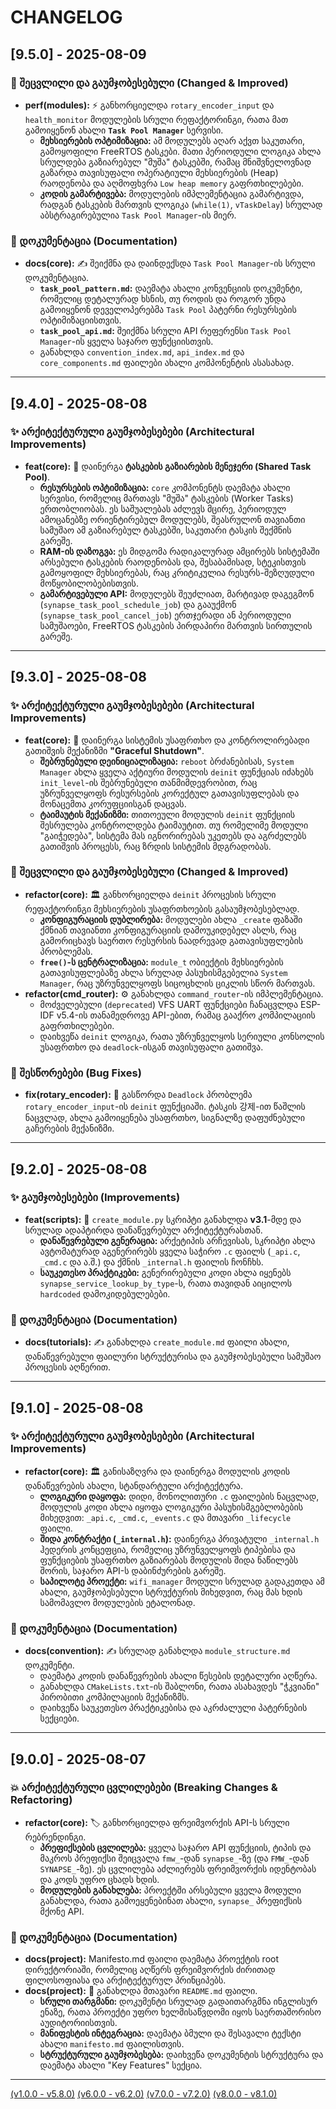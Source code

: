 # CHANGELOG

## [9.5.0] - 2025-08-09

### 🔄 შეცვლილი და გაუმჯობესებული (Changed & Improved)

- **perf(modules):** ⚡️ განხორციელდა `rotary_encoder_input` და `health_monitor` მოდულების სრული რეფაქტორინგი, რათა მათ გამოიყენონ ახალი **`Task Pool Manager`** სერვისი.
  - **მეხსიერების ოპტიმიზაცია:** ამ მოდულებს აღარ აქვთ საკუთარი, გამოყოფილი FreeRTOS ტასკები. მათი პერიოდული ლოგიკა ახლა სრულდება გაზიარებულ "მუშა" ტასკებში, რამაც მნიშვნელოვნად გაზარდა თავისუფალი ოპერატიული მეხსიერების (Heap) რაოდენობა და აღმოფხვრა `Low heap memory` გაფრთხილებები.
  - **კოდის გამარტივება:** მოდულების იმპლემენტაცია გამარტივდა, რადგან ტასკების მართვის ლოგიკა (`while(1)`, `vTaskDelay`) სრულად აბსტრაგირებულია `Task Pool Manager`-ის მიერ.

### 📄 დოკუმენტაცია (Documentation)

- **docs(core):** ✍️ შეიქმნა და დაინდექსდა `Task Pool Manager`-ის სრული დოკუმენტაცია.
  - **`task_pool_pattern.md`:** დაემატა ახალი კონვენციის დოკუმენტი, რომელიც დეტალურად ხსნის, თუ როდის და როგორ უნდა გამოიყენონ დეველოპერებმა `Task Pool` პატერნი რესურსების ოპტიმიზაციისთვის.
  - **`task_pool_api.md`:** შეიქმნა სრული API რეფერენსი `Task Pool Manager`-ის ყველა საჯარო ფუნქციისთვის.
  - განახლდა `convention_index.md`, `api_index.md` და `core_components.md` ფაილები ახალი კომპონენტის ასასახად.

---

## [9.4.0] - 2025-08-08

### ✨ არქიტექტურული გაუმჯობესებები (Architectural Improvements)

- **feat(core):** 🚀 დაინერგა **ტასკების გაზიარების მენეჯერი (Shared Task Pool)**.
  - **რესურსების ოპტიმიზაცია:** `core` კომპონენტს დაემატა ახალი სერვისი, რომელიც მართავს "მუშა" ტასკების (Worker Tasks) ერთობლიობას. ეს საშუალებას აძლევს მცირე, პერიოდულ ამოცანებზე ორიენტირებულ მოდულებს, შეასრულონ თავიანთი სამუშაო ამ გაზიარებულ ტასკებში, საკუთარი ტასკის შექმნის გარეშე.
  - **RAM-ის დაზოგვა:** ეს მიდგომა რადიკალურად ამცირებს სისტემაში არსებული ტასკების რაოდენობას და, შესაბამისად, სტეკისთვის გამოყოფილ მეხსიერებას, რაც კრიტიკულია რესურს-შეზღუდული მოწყობილობებისთვის.
  - **გამარტივებული API:** მოდულებს შეუძლიათ, მარტივად დაგეგმონ (`synapse_task_pool_schedule_job`) და გააუქმონ (`synapse_task_pool_cancel_job`) ერთჯერადი ან პერიოდული სამუშაოები, FreeRTOS ტასკების პირდაპირი მართვის სირთულის გარეშე.

---

## [9.3.0] - 2025-08-08

### ✨ არქიტექტურული გაუმჯობესებები (Architectural Improvements)

- **feat(core):** 🚀 დაინერგა სისტემის უსაფრთხო და კონტროლირებადი გათიშვის მექანიზმი **"Graceful Shutdown"**.
  - **შებრუნებული დეინიციალიზაცია:** `reboot` ბრძანებისას, `System Manager` ახლა ყველა აქტიური მოდულის `deinit` ფუნქციას იძახებს `init_level`-ის შებრუნებული თანმიმდევრობით, რაც უზრუნველყოფს რესურსების კორექტულ გათავისუფლებას და მონაცემთა კორუფციისგან დაცვას.
  - **ტაიმაუტის მექანიზმი:** თითოეული მოდულის `deinit` ფუნქციის შესრულება კონტროლდება ტაიმაუტით. თუ რომელიმე მოდული "გაიჭედება", სისტემა მას იგნორირებას უკეთებს და აგრძელებს გათიშვის პროცესს, რაც ზრდის სისტემის მდგრადობას.

### 🔄 შეცვლილი და გაუმჯობესებული (Changed & Improved)

- **refactor(core):** 🏛️ განხორციელდა `deinit` პროცესის სრული რეფაქტორინგი მეხსიერების უსაფრთხოების გასაუმჯობესებლად.
  - **კონფიგურაციის დუბლირება:** მოდულები ახლა `_create` ფაზაში ქმნიან თავიანთი კონფიგურაციის დამოუკიდებელ ასლს, რაც გამორიცხავს საერთო რესურსის ნაადრევად გათავისუფლების პრობლემას.
  - **`free()`-ს ცენტრალიზაცია:** `module_t` ობიექტის მეხსიერების გათავისუფლებაზე ახლა სრულად პასუხისმგებელია `System Manager`, რაც უზრუნველყოფს სიცოცხლის ციკლის სწორ მართვას.
- **refactor(cmd_router):** ⚙️ განახლდა `command_router`-ის იმპლემენტაცია.
  - მოძველებული (`deprecated`) VFS UART ფუნქციები ჩანაცვლდა ESP-IDF v5.4-ის თანამედროვე API-ებით, რამაც გააქრო კომპილაციის გაფრთხილებები.
  - დაიხვეწა `deinit` ლოგიკა, რათა უზრუნველყოს სერიული კონსოლის უსაფრთხო და `deadlock`-ისგან თავისუფალი გათიშვა.

### 🐛 შესწორებები (Bug Fixes)

- **fix(rotary_encoder):** 🐞 გასწორდა `Deadlock` პრობლემა `rotary_encoder_input`-ის `deinit` ფუნქციაში. ტასკის 강제-ით წაშლის ნაცვლად, ახლა გამოიყენება უსაფრთხო, სიგნალზე დაფუძნებული გაჩერების მექანიზმი.

---

## [9.2.0] - 2025-08-08

### ✨ გაუმჯობესებები (Improvements)

- **feat(scripts):** 🚀 `create_module.py` სკრიპტი განახლდა **v3.1**-მდე და სრულად ადაპტირდა დანაწევრებულ არქიტექტურასთან.
  - **დანაწევრებული გენერაცია:** არქეტიპის არჩევისას, სკრიპტი ახლა ავტომატურად აგენერირებს ყველა საჭირო `.c` ფაილს (`_api.c`, `_cmd.c` და ა.შ.) და ქმნის `_internal.h` ფაილის ჩონჩხს.
  - **საუკეთესო პრაქტიკები:** გენერირებული კოდი ახლა იყენებს `synapse_service_lookup_by_type`-ს, რათა თავიდან აიცილოს `hardcoded` დამოკიდებულებები.

### 📄 დოკუმენტაცია (Documentation)

- **docs(tutorials):** ✍️ განახლდა `create_module.md` ფაილი ახალი, დანაწევრებული ფაილური სტრუქტურისა და გაუმჯობესებული სამუშაო პროცესის აღწერით.

---

## [9.1.0] - 2025-08-08

### ✨ არქიტექტურული გაუმჯობესებები (Architectural Improvements)

- **refactor(core):** 🏛️ განისაზღვრა და დაინერგა მოდულის კოდის დანაწევრების ახალი, სტანდარტული არქიტექტურა.
  - **ლოგიკური დაყოფა:** დიდი, მონოლითური `.c` ფაილების ნაცვლად, მოდულის კოდი ახლა იყოფა ლოგიკური პასუხისმგებლობების მიხედვით: `_api.c`, `_cmd.c`, `_events.c` და მთავარი `_lifecycle` ფაილი.
  - **შიდა კონტრაქტი (`_internal.h`):** დაინერგა პრივატული `_internal.h` ჰედერის კონცეფცია, რომელიც უზრუნველყოფს ტიპებისა და ფუნქციების უსაფრთხო გაზიარებას მოდულის შიდა ნაწილებს შორის, საჯარო API-ს დაბინძურების გარეშე.
  - **საპილოტე პროექტი:** `wifi_manager` მოდული სრულად გადაკეთდა ამ ახალი, გაუმჯობესებული სტრუქტურის მიხედვით, რაც მას ხდის სამომავლო მოდულების ეტალონად.

### 📄 დოკუმენტაცია (Documentation)

- **docs(convention):** ✍️ სრულად განახლდა `module_structure.md` დოკუმენტი.
  - დაემატა კოდის დანაწევრების ახალი წესების დეტალური აღწერა.
  - განახლდა `CMakeLists.txt`-ის შაბლონი, რათა ასახავდეს "ჭკვიანი" პირობითი კომპილაციის მექანიზმს.
  - დაიხვეწა საუკეთესო პრაქტიკებისა და აკრძალული პატერნების სექციები.

---

## [9.0.0] - 2025-08-07

### 💥 არქიტექტურული ცვლილებები (Breaking Changes & Refactoring)

- **refactor(core):** 🏷️ განხორციელდა ფრეიმვორქის API-ს სრული რებრენდინგი.
  - **პრეფიქსების ცვლილება:** ყველა საჯარო API ფუნქციის, ტიპის და მაკროს პრეფიქსი შეიცვალა `fmw_`-დან `synapse_`-ზე (და `FMW_`-დან `SYNAPSE_`-ზე). ეს ცვლილება აძლიერებს ფრეიმვორქის იდენტობას და კოდს უფრო ცხადს ხდის.
  - **მოდულების განახლება:** პროექტში არსებული ყველა მოდული განახლდა, რათა გამოეყენებინათ ახალი, `synapse_` პრეფიქსის მქონე API.

### 📄 დოკუმენტაცია (Documentation)

- **docs(project):**  Manifesto.md ფაილი დაემატა პროექტის root დირექტორიაში, რომელიც აღწერს ფრეიმვორქის ძირითად ფილოსოფიასა და არქიტექტურულ პრინციპებს.
- **docs(project):** 🚀 განახლდა მთავარი `README.md` ფაილი.
  - **სრული თარგმანი:** დოკუმენტი სრულად გადაითარგმნა ინგლისურ ენაზე, რათა პროექტი უფრო ხელმისაწვდომი იყოს საერთაშორისო აუდიტორიისთვის.
  - **მანიფესტის ინტეგრაცია:** დაემატა ბმული და შესავალი ტექსტი ახალი `manifesto.md` ფაილისთვის.
  - **სტრუქტურული გაუმჯობესება:** დაიხვეწა დოკუმენტის სტრუქტურა და დაემატა ახალი "Key Features" სექცია.

---
[(v1.0.0 - v5.8.0)](docs/changelog/v5.md)
[(v6.0.0 - v6.2.0)](docs/changelog/v6.md)
[(v7.0.0 - v7.2.0)](docs/changelog/v7.md)
[(v8.0.0 - v8.1.0)](docs/changelog/v8.md)
